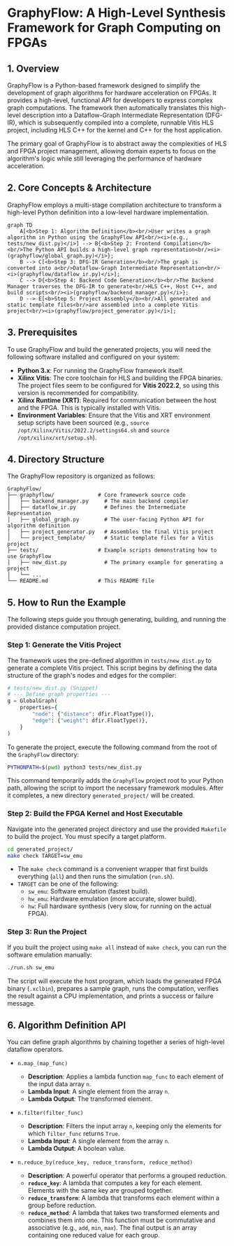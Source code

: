 # GraphyFlow: A High-Level Synthesis Framework for Graph Computing on FPGAs

## 1\. Overview

GraphyFlow is a Python-based framework designed to simplify the development of graph algorithms for hardware acceleration on FPGAs. It provides a high-level, functional API for developers to express complex graph computations. The framework then automatically translates this high-level description into a Dataflow-Graph Intermediate Representation (DFG-IR), which is subsequently compiled into a complete, runnable Vitis HLS project, including HLS C++ for the kernel and C++ for the host application.

The primary goal of GraphyFlow is to abstract away the complexities of HLS and FPGA project management, allowing domain experts to focus on the algorithm's logic while still leveraging the performance of hardware acceleration.

## 2\. Core Concepts & Architecture

GraphyFlow employs a multi-stage compilation architecture to transform a high-level Python definition into a low-level hardware implementation.

```mermaid
graph TD
    A[<b>Step 1: Algorithm Definition</b><br/>User writes a graph algorithm in Python using the GraphyFlow API<br/><i>(e.g., tests/new_dist.py)</i>] --> B{<b>Step 2: Frontend Compilation</b><br/>The Python API builds a high-level graph representation<br/><i>(graphyflow/global_graph.py)</i>};
    B --> C[<b>Step 3: DFG-IR Generation</b><br/>The graph is converted into a<br/>Dataflow-Graph Intermediate Representation<br/><i>(graphyflow/dataflow_ir.py)</i>];
    C --> D{<b>Step 4: Backend Code Generation</b><br/>The Backend Manager traverses the DFG-IR to generate<br/>HLS C++, Host C++, and build scripts<br/><i>(graphyflow/backend_manager.py)</i>};
    D --> E[<b>Step 5: Project Assembly</b><br/>All generated and static template files<br/>are assembled into a complete Vitis project<br/><i>(graphyflow/project_generator.py)</i>];
```

## 3\. Prerequisites

To use GraphyFlow and build the generated projects, you will need the following software installed and configured on your system:

  * **Python 3.x**: For running the GraphyFlow framework itself.
  * **Xilinx Vitis**: The core toolchain for HLS and building the FPGA binaries. The project files seem to be configured for **Vitis 2022.2**, so using this version is recommended for compatibility.
  * **Xilinx Runtime (XRT)**: Required for communication between the host and the FPGA. This is typically installed with Vitis.
  * **Environment Variables**: Ensure that the Vitis and XRT environment setup scripts have been sourced (e.g., `source /opt/Xilinx/Vitis/2022.2/settings64.sh` and `source /opt/xilinx/xrt/setup.sh`).

## 4\. Directory Structure

The GraphyFlow repository is organized as follows:

```
GraphyFlow/
├── graphyflow/              # Core framework source code
│   ├── backend_manager.py     # The main backend compiler
│   ├── dataflow_ir.py         # Defines the Intermediate Representation
│   ├── global_graph.py        # The user-facing Python API for algorithm definition
│   ├── project_generator.py   # Assembles the final Vitis project
│   └── project_template/      # Static template files for a Vitis project
├── tests/                   # Example scripts demonstrating how to use GraphyFlow
│   ├── new_dist.py            # The primary example for generating a project
│   └── ...
└── README.md                # This README file
```

## 5\. How to Run the Example

The following steps guide you through generating, building, and running the provided distance computation project.

### Step 1: Generate the Vitis Project

The framework uses the pre-defined algorithm in `tests/new_dist.py` to generate a complete Vitis project. This script begins by defining the data structure of the graph's nodes and edges for the compiler:

```python
# tests/new_dist.py (Snippet)
# --- Define graph properties ---
g = GlobalGraph(
    properties={
        "node": {"distance": dfir.FloatType()},
        "edge": {"weight": dfir.FloatType()},
    }
)
```

To generate the project, execute the following command from the root of the `GraphyFlow` directory:

```bash
PYTHONPATH=$(pwd) python3 tests/new_dist.py
```

This command temporarily adds the `GraphyFlow` project root to your Python path, allowing the script to import the necessary framework modules. After it completes, a new directory `generated_project/` will be created.

### Step 2: Build the FPGA Kernel and Host Executable

Navigate into the generated project directory and use the provided `Makefile` to build the project. You must specify a target platform.

```bash
cd generated_project/
make check TARGET=sw_emu
```

  * The `make check` command is a convenient wrapper that first builds everything (`all`) and then runs the simulation (`run.sh`).
  * `TARGET` can be one of the following:
      * `sw_emu`: Software emulation (fastest build).
      * `hw_emu`: Hardware emulation (more accurate, slower build).
      * `hw`: Full hardware synthesis (very slow, for running on the actual FPGA).

### Step 3: Run the Project

If you built the project using `make all` instead of `make check`, you can run the software emulation manually:

```bash
./run.sh sw_emu
```

The script will execute the host program, which loads the generated FPGA binary (`.xclbin`), prepares a sample graph, runs the computation, verifies the result against a CPU implementation, and prints a success or failure message.

## 6\. Algorithm Definition API

You can define graph algorithms by chaining together a series of high-level dataflow operators.

  * `n.map_(map_func)`

      * **Description**: Applies a lambda function `map_func` to each element of the input data array `n`.
      * **Lambda Input**: A single element from the array `n`.
      * **Lambda Output**: The transformed element.

  * `n.filter(filter_func)`

      * **Description**: Filters the input array `n`, keeping only the elements for which `filter_func` returns `True`.
      * **Lambda Input**: A single element from the array `n`.
      * **Lambda Output**: A boolean value.

  * `n.reduce_by(reduce_key, reduce_transform, reduce_method)`

      * **Description**: A powerful operator that performs a grouped reduction.
      * **`reduce_key`**: A lambda that computes a key for each element. Elements with the same key are grouped together.
      * **`reduce_transform`**: A lambda that transforms each element within a group before reduction.
      * **`reduce_method`**: A lambda that takes two transformed elements and combines them into one. This function must be commutative and associative (e.g., `add`, `min`, `max`). The final output is an array containing one reduced value for each group.
